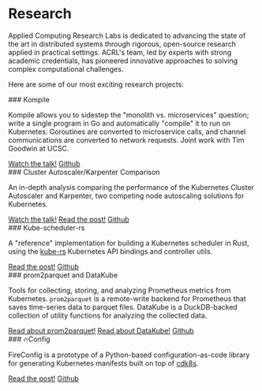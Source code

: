 # Research

Applied Computing Research Labs is dedicated to advancing the state of the art in distributed systems through rigorous,
open-source research applied in practical settings.  ACRL's team, led by experts with strong academic credentials, has
pioneered innovative approaches to solving complex computational challenges.

Here are some of our most exciting research projects:

<div class="subsection" markdown="1">
### Kompile

Kompile allows you to sidestep the "monolith vs. microservices" question; write a single program in Go and automatically
"compile" it to run on Kubernetes.  Goroutines are converted to microservice calls, and channel communications are
converted to network requests.  Joint work with Tim Goodwin at UCSC.

<div class="buttons">
  <a href="https://www.youtube.com/watch?v=QcYsGytNBe8" class="primary external">Watch the talk!</a>
  <a href="https://github.com/acrlabs/kompile" class="github icon"><span class="icon-text">Github</span></a>
</div>

</div>

<div class="subsection" markdown="1">
### Cluster Autoscaler/Karpenter Comparison

An in-depth analysis comparing the performance of the Kubernetes Cluster Autoscaler and Karpenter, two competing
node autoscaling solutions for Kubernetes.

<div class="buttons">
  <a href="https://www.youtube.com/watch?v=DvNh4Isqjng" class="primary external">Watch the talk!</a>
  <a href="https://blog.appliedcomputing.io/p/using-simkube-10-comparing-kubernetes" class="primary external">Read the post!</a>
  <a href="https://github.com/acrlabs/simkube" class="github icon"><span class="icon-text">Github</span></a>
</div>

</div>

<div class="subsection" markdown="1">
### Kube-scheduler-rs

A "reference" implementation for building a Kubernetes scheduler in Rust, using the [kube-rs](https://github.com/kube-rs/kube)
Kubernetes API bindings and controller utils.

<div class="buttons">
  <a href="https://blog.appliedcomputing.io/p/writing-a-kubernetes-scheduler-in" class="primary external">Read the post!</a>
  <a href="https://github.com/acrlabs/kube-scheduler-rs-reference" class="github icon"><span class="icon-text">Github</span></a>
</div>

</div>

<div class="subsection" markdown="1">
### prom2parquet and DataKube

Tools for collecting, storing, and analyzing Prometheus metrics from Kubernetes.  `prom2parquet` is a remote-write
backend for Prometheus that saves time-series data to parquet files.  DataKube is a DuckDB-backed collection of utility
functions for analyzing the collected data.

<div class="buttons">
  <a href="https://blog.appliedcomputing.io/p/introducing-prom2parquet-its-time" class="primary external">Read about prom2parquet!</a>
  <a href="https://blog.appliedcomputing.io/p/analyzing-simkube-10-how-well-does?utm_source=publication-search" class="primary external">Read about DataKube!</a>
  <a href="https://github.com/acrlabs/prom2parquet" class="github icon"><span class="icon-text">Github</span></a>
</div>

</div>

<div class="subsection" markdown="1">
### 🔥Config

FireConfig is a prototype of a Python-based configuration-as-code library for generating Kubernetes manifests built on top
of [cdk8s](https://cdk8s.io).

<div class="buttons">
  <a href="https://blog.appliedcomputing.io/p/revisiting-config" class="primary external">Read the post!</a>
  <a href="https://github.com/acrlabs/fireconfig" class="github icon"><span class="icon-text">Github</span></a>
</div>

</div>

